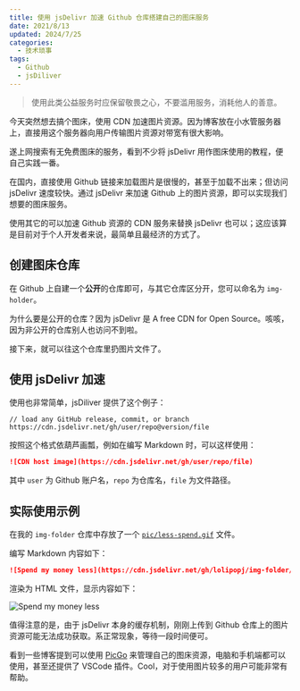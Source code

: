 ```yaml
---
title: 使用 jsDelivr 加速 Github 仓库搭建自己的图床服务
date: 2021/8/13
updated: 2024/7/25
categories:
  - 技术琐事
tags:
  - Github
  - jsDiliver
---
```


> 使用此类公益服务时应保留敬畏之心，不要滥用服务，消耗他人的善意。

今天突然想去搞个图床，使用 CDN 加速图片资源。因为博客放在小水管服务器上，直接用这个服务器向用户传输图片资源对带宽有很大影响。

遂上网搜索有无免费图床的服务，看到不少将 jsDelivr 用作图床使用的教程，便自己实践一番。

在国内，直接使用 Github 链接来加载图片是很慢的，甚至于加载不出来；但访问 jsDelivr 速度较快。通过 jsDelivr 来加速 Github 上的图片资源，即可以实现我们想要的图床服务。

使用其它的可以加速 Github 资源的 CDN 服务来替换 jsDelivr 也可以；这应该算是目前对于个人开发者来说，最简单且最经济的方式了。

## 创建图床仓库

在 Github 上自建一个**公开**的仓库即可，与其它仓库区分开，您可以命名为 `img-holder`。

为什么要是公开的仓库？因为 jsDelivr 是 A free CDN for Open Source。咳咳，因为非公开的仓库别人也访问不到啦。

接下来，就可以往这个仓库里扔图片文件了。

## 使用 jsDelivr 加速

使用也非常简单，jsDiliver 提供了这个例子：

```plaintext
// load any GitHub release, commit, or branch
https://cdn.jsdelivr.net/gh/user/repo@version/file
```

按照这个格式依葫芦画瓢，例如在编写 Markdown 时，可以这样使用：

```md
![CDN host image](https://cdn.jsdelivr.net/gh/user/repo/file)
```

其中 `user` 为 Github 账户名，`repo` 为仓库名，`file` 为文件路径。

## 实际使用示例

在我的 `img-folder` 仓库中存放了一个 [`pic/less-spend.gif`](https://github.com/LolipopJ/img-folder/blob/master/pic/less-spend.gif) 文件。

编写 Markdown 内容如下：

```md
![Spend my money less](https://cdn.jsdelivr.net/gh/lolipopj/img-folder/pic/less-spend.gif)
```

渲染为 HTML 文件，显示内容如下：

![Spend my money less](https://cdn.jsdelivr.net/gh/lolipopj/img-folder/pic/less-spend.gif)

值得注意的是，由于 jsDelivr 本身的缓存机制，刚刚上传到 Github 仓库上的图片资源可能无法成功获取。系正常现象，等待一段时间便可。

看到一些博客提到可以使用 [PicGo](https://github.com/Molunerfinn/PicGo) 来管理自己的图床资源，电脑和手机端都可以使用，甚至还提供了 VSCode 插件。Cool，对于使用图片较多的用户可能非常有帮助。

